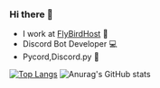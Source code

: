 ### Hi there 👋

- I work at [FlyBirdHost](https://flybirdhost.com) 🏢
- Discord Bot Developer 💻
- Pycord,Discord.py 📃

[![Top Langs](https://github-readme-stats.vercel.app/api/top-langs/?username=alexkong1123&langs_count=8)](https://github.com/anuraghazra/github-readme-stats)
![Anurag's GitHub stats](https://github-readme-stats.vercel.app/api?username=alexkong1123&show_icons=true&theme=radical)

